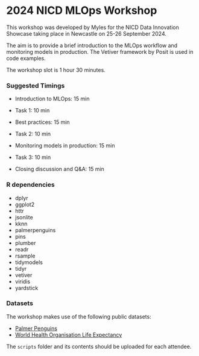# 2024 NICD MLOps Workshop

This workshop was developed by Myles for the NICD Data Innovation Showcase taking place in Newcastle on 25-26 September 2024.

The aim is to provide a brief introduction to the MLOps workflow and monitoring models in production. The Vetiver framework by Posit is used in code examples.

The workshop slot is 1 hour 30 minutes.

### Suggested Timings

* Introduction to MLOps: 15 min

* Task 1: 10 min

* Best practices: 15 min

* Task 2: 10 min

* Monitoring models in production: 15 min

* Task 3: 10 min

* Closing discussion and Q&A: 15 min

### R dependencies

- dplyr
- ggplot2
- httr
- jsonlite
- kknn
- palmerpenguins
- pins
- plumber
- readr
- rsample
- tidymodels
- tidyr
- vetiver
- viridis
- yardstick

### Datasets

The workshop makes use of the following public datasets:

- [Palmer Penguins](https://allisonhorst.github.io/palmerpenguins/)
- [World Health Organisation Life Expectancy](https://www.kaggle.com/datasets/kumarajarshi/life-expectancy-who/data)

The `scripts` folder and its contents should be uploaded for each attendee.
